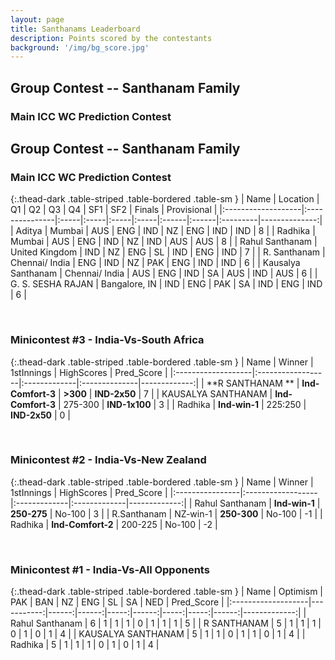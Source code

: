 ```yaml
---
layout: page
title: Santhanams Leaderboard
description: Points scored by the contestants
background: '/img/bg_score.jpg'
---
```


## Group Contest -- Santhanam Family


### Main ICC WC Prediction Contest

## Group Contest -- Santhanam Family


### Main ICC WC Prediction Contest


{:.thead-dark .table-striped .table-bordered .table-sm }
| Name               | Location       | Q1   | Q2   | Q3   | Q4   | SF1   | SF2   | Finals   |   Provisional |
|:-------------------|:---------------|:-----|:-----|:-----|:-----|:------|:------|:---------|--------------:|
| Aditya             | Mumbai         | AUS  | ENG  | IND  | NZ   | ENG   | IND   | IND      |             8 |
| Radhika            | Mumbai         | AUS  | ENG  | IND  | NZ   | IND   | AUS   | AUS      |             8 |
| Rahul Santhanam    | United Kingdom | IND  | NZ   | ENG  | SL   | IND   | ENG   | IND      |             7 |
| R. Santhanam       | Chennai/ India | ENG  | IND  | NZ   | PAK  | ENG   | IND   | IND      |             6 |
| Kausalya Santhanam | Chennai/ India | AUS  | ENG  | IND  | SA   | AUS   | IND   | AUS      |             6 |
| G. S. SESHA RAJAN  | Bangalore, IN  | IND  | ENG  | PAK  | SA   | IND   | ENG   | IND      |             6 |

 <br>

### Minicontest #3 - India-Vs-South Africa


{:.thead-dark .table-striped .table-bordered .table-sm }
| Name               | Winner            | 1stInnings   | HighScores    |   Pred_Score |
|:-------------------|:------------------|:-------------|:--------------|-------------:|
| **R SANTHANAM **       | **Ind-Comfort-3** | **>300**     | **IND-2x50**  |            7 |
| KAUSALYA SANTHANAM | **Ind-Comfort-3** | 275-300      | **IND-1x100** |            3 |
| Radhika            | **Ind-win-1**     | 225:250      | **IND-2x50**  |            0 |

<br>

### Minicontest #2 - India-Vs-New Zealand


{:.thead-dark .table-striped .table-bordered .table-sm }
| Name            | Winner            | 1stInnings   | HighScores   |   Pred_Score |
|:----------------|:------------------|:-------------|:-------------|-------------:|
| Rahul Santhanam | **Ind-win-1**     | **250-275**  | No-100       |            3 |
| R.Santhanam     | NZ-win-1          | **250-300**  | No-100       |           -1 |
| Radhika         | **Ind-Comfort-2** | 200-225      | No-100       |           -2 |

<br>

### Minicontest #1 - India-Vs-All Opponents


{:.thead-dark .table-striped .table-bordered .table-sm }
| Name               |   Optimism |   PAK |   BAN |   NZ |   ENG |   SL |   SA |   NED |   Pred_Score |
|:-------------------|-----------:|------:|------:|-----:|------:|-----:|-----:|------:|-------------:|
| Rahul Santhanam    |          6 |     1 |     1 |    1 |     0 |    1 |    1 |     1 |            5 |
| R SANTHANAM        |          5 |     1 |     1 |    1 |     0 |    1 |    0 |     1 |            4 |
| KAUSALYA SANTHANAM |          5 |     1 |     1 |    0 |     1 |    1 |    0 |     1 |            4 |
| Radhika            |          5 |     1 |     1 |    1 |     0 |    1 |    0 |     1 |            4 |

<br>
